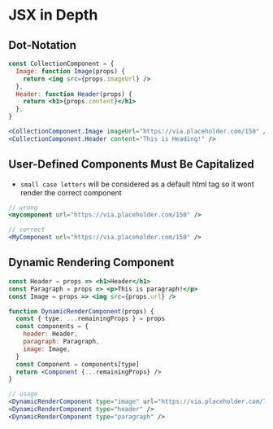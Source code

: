# JSX in Depth

## Dot-Notation

```jsx
const CollectionComponent = {
  Image: function Image(props) {
    return <img src={props.imageUrl} />
  },
  Header: function Header(props) {
    return <h1>{props.content}</h1>
  },
}

<CollectionComponent.Image imageUrl="https://via.placeholder.com/150" />
<CollectionComponent.Header content="This is Heading!" />
```

## User-Defined Components Must Be Capitalized

- `small case letters` will be considered as a default html tag so it wont render the correct component

```jsx
// wrong
<mycomponent url="https://via.placeholder.com/150" />

// correct
<MyComponent url="https://via.placeholder.com/150" />
```

## Dynamic Rendering Component

```jsx
const Header = props => <h1>Header</h1>
const Paragraph = props => <p>This is paragraph!</p>
const Image = props => <img src={props.url} />

function DynamicRenderComponent(props) {
  const { type, ...remainingProps } = props
  const components = {
    header: Header,
    paragraph: Paragraph,
    image: Image,
  }
  const Component = components[type]
  return <Component {...remainingProps} />
}

// usage
<DynamicRenderComponent type="image" url="https://via.placeholder.com/75" />
<DynamicRenderComponent type="header" />
<DynamicRenderComponent type="paragraph" />
```
